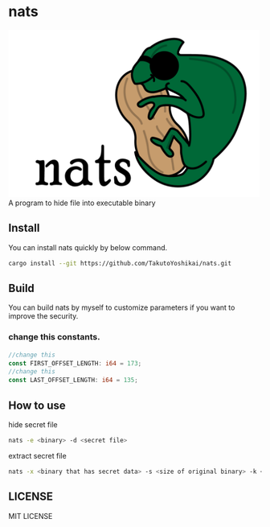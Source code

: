 # nats
<img src="./nats.png" width="500">
A program to hide file into executable binary

## Install
You can install nats quickly by below command. 
```bash
cargo install --git https://github.com/TakutoYoshikai/nats.git
```

## Build
You can build nats by myself to customize parameters if you want to improve the security.
### change this constants.
```rust:main.rs
//change this
const FIRST_OFFSET_LENGTH: i64 = 173;
//change this
const LAST_OFFSET_LENGTH: i64 = 135;
```

## How to use
hide secret file
```bash
nats -e <binary> -d <secret file>
```

extract secret file

```bash
nats -x <binary that has secret data> -s <size of original binary> -k <key>
```

## LICENSE
MIT LICENSE
